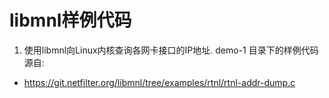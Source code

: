 # libmnl样例代码
1. 使用libmnl向Linux内核查询各网卡接口的IP地址.
demo-1 目录下的样例代码源自:
- https://git.netfilter.org/libmnl/tree/examples/rtnl/rtnl-addr-dump.c
